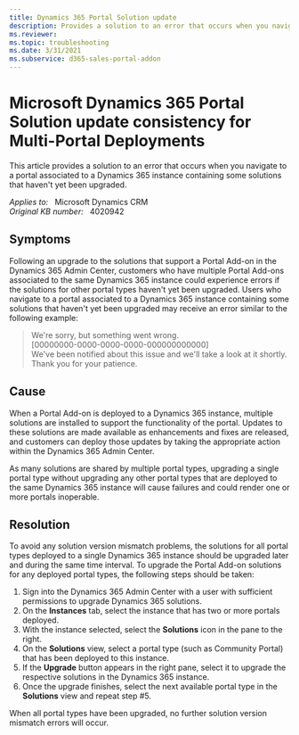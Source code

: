 ```yaml
---
title: Dynamics 365 Portal Solution update
description: Provides a solution to an error that occurs when you navigate to a portal associated to a Dynamics 365 instance containing some solutions that haven't yet been upgraded.
ms.reviewer: 
ms.topic: troubleshooting
ms.date: 3/31/2021
ms.subservice: d365-sales-portal-addon
---
```

# Microsoft Dynamics 365 Portal Solution update consistency for Multi-Portal Deployments

This article provides a solution to an error that occurs when you navigate to a portal associated to a Dynamics 365 instance containing some solutions that haven't yet been upgraded.

_Applies to:_ &nbsp; Microsoft Dynamics CRM  
_Original KB number:_ &nbsp; 4020942

## Symptoms

Following an upgrade to the solutions that support a Portal Add-on in the Dynamics 365 Admin Center, customers who have multiple Portal Add-ons associated to the same Dynamics 365 instance could experience errors if the solutions for other portal types haven't yet been upgraded. Users who navigate to a portal associated to a Dynamics 365 instance containing some solutions that haven't yet been upgraded may receive an error similar to the following example:

> We're sorry, but something went wrong.  
[00000000-0000-0000-0000-000000000000]  
We've been notified about this issue and we'll take a look at it shortly.  
Thank you for your patience.

## Cause

When a Portal Add-on is deployed to a Dynamics 365 instance, multiple solutions are installed to support the functionality of the portal. Updates to these solutions are made available as enhancements and fixes are released, and customers can deploy those updates by taking the appropriate action within the Dynamics 365 Admin Center.

As many solutions are shared by multiple portal types, upgrading a single portal type without upgrading any other portal types that are deployed to the same Dynamics 365 instance will cause failures and could render one or more portals inoperable.

## Resolution

To avoid any solution version mismatch problems, the solutions for all portal types deployed to a single Dynamics 365 instance should be upgraded later and during the same time interval. To upgrade the Portal Add-on solutions for any deployed portal types, the following steps should be taken:

1. Sign into the Dynamics 365 Admin Center with a user with sufficient permissions to upgrade Dynamics 365 solutions.
2. On the **Instances** tab, select the instance that has two or more portals deployed.
3. With the instance selected, select the **Solutions** icon in the pane to the right.
4. On the **Solutions** view, select a portal type (such as Community Portal) that has been deployed to this instance.
5. If the **Upgrade** button appears in the right pane, select it to upgrade the respective solutions in the Dynamics 365 instance.
6. Once the upgrade finishes, select the next available portal type in the **Solutions** view and repeat step #5.

When all portal types have been upgraded, no further solution version mismatch errors will occur.
